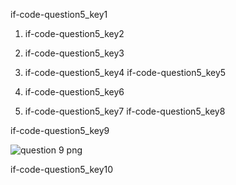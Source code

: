 if-code-question5_key1
1. if-code-question5_key2
2. if-code-question5_key3
3. if-code-question5_key4
if-code-question5_key5


1. if-code-question5_key6
2. if-code-question5_key7
if-code-question5_key8


if-code-question5_key9


![question 9 png](assets/question5-image1.png)

if-code-question5_key10
